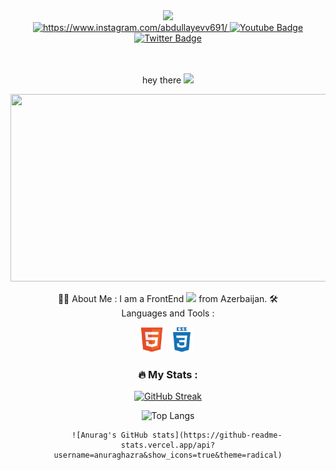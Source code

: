 <div id="header" align="center">
  <img src="https://media.giphy.com/media/M9gbBd9nbDrOTu1Mqx/giphy.gif" width="100"/>
</div>

<div id="abdullayev0535" align="center">
  <a  href="https://www.instagram.com/abdullayevv691/" >
  <img src="https://img.shields.io/badge/Instagram-red?style=for-the-badge&logo=instagram&logoColor=white" alt="https://www.instagram.com/abdullayevv691/"/>
    <a/>
    <a href="#">
  <img src="https://img.shields.io/badge/WhatsApp-green?style=for-the-badge&logo=WhatsApp&logoColor=white" alt="Youtube Badge"/>
  <a/>
      <a href="#">
  <img src="https://img.shields.io/badge/Telegram-blue?style=for-the-badge&logo=Telegram&logoColor=white" alt="Twitter Badge"/>
<a/> 
        <div/>
        <br>
        <img src="https://komarev.com/ghpvc/?username=your-github-usernameabdullayev0535&style=flat-square&color=blue" alt=""/>

        
  hey there
  <img src="https://media.giphy.com/media/hvRJCLFzcasrR4ia7z/giphy.gif" href="https://github.com/Abdullayev0535" width="30px"/>

    
  <img src="https://media.giphy.com/media/dWesBcTLavkZuG35MI/giphy.gif" width="600" height="300"/>

        
        
 :woman_technologist: About Me :
     I am a FrontEnd  <img src="https://media.giphy.com/media/WUlplcMpOCEmTGBtBW/giphy.gif" width="30"> from Azerbaijan.
:hammer_and_wrench:
       <br>
    Languages and Tools :
        
  <img src="https://github.com/devicons/devicon/blob/master/icons/html5/html5-original.svg" title="HTML5" alt="HTML" width="40" height="40"/>&nbsp;
  <img src="https://github.com/devicons/devicon/blob/master/icons/css3/css3-plain-wordmark.svg"  title="CSS3" alt="CSS" width="40" height="40"/>&nbsp;

### :fire: My Stats :
[![GitHub Streak](https://github-readme-streak-stats.herokuapp.com?user=Abdullayev0535&theme=radical&border_radius=20&locale=ru&date_format=j%20M%5B%20Y%5D)](https://git.io/streak-stats)
        
![Top Langs](https://github-readme-stats.vercel.app/api/top-langs/?username=myusername&theme=tokyonight)
        
        ![Anurag's GitHub stats](https://github-readme-stats.vercel.app/api?username=anuraghazra&show_icons=true&theme=radical)

